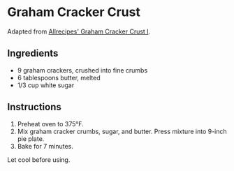 # Graham Cracker Crust

Adapted from [Allrecipes' Graham Cracker Crust I](http://allrecipes.com/recipe/12254/graham-cracker-crust-i/).

## Ingredients

- 9 graham crackers, crushed into fine crumbs
- 6 tablespoons butter, melted
- 1/3 cup white sugar

## Instructions

1. Preheat oven to 375&deg;F.
2. Mix graham cracker crumbs, sugar, and butter. Press mixture into 9-inch pie plate.
3. Bake for 7 minutes.

Let cool before using.
